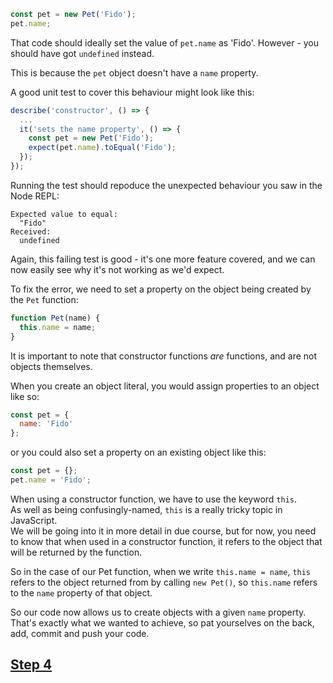 ```js
const pet = new Pet('Fido');
pet.name;
```

That code should ideally set the value of `pet.name` as 'Fido'. However - you should have got `undefined` instead.

This is because the `pet` object doesn't have a `name` property.

A good unit test to cover this behaviour might look like this:

```js
describe('constructor', () => {
  ...
  it('sets the name property', () => {
    const pet = new Pet('Fido');
    expect(pet.name).toEqual('Fido');
  });
});
```
Running the test should repoduce the unexpected behaviour you saw in the Node REPL:

```
Expected value to equal:
  "Fido"
Received:
  undefined
```

Again, this failing test is good - it's one more feature covered, and we can now easily see why it's not working as we'd expect.

To fix the error, we need to set a property on the object being created by the `Pet` function:

```js
function Pet(name) {
  this.name = name;
}
```
It is important to note that constructor functions *are* functions, and are not objects themselves. 

When you create an object literal, you would assign properties to an object like so:

```js
const pet = {
  name: 'Fido'
};
```

or you could also set a property on an existing object like this:

```js
const pet = {};
pet.name = 'Fido';
```

When using a constructor function, we have to use the keyword `this`.  
As well as being confusingly-named, `this` is a really tricky topic in JavaScript.  
We will be going into it in more detail in due course, but for now, you need to know that when used in a constructor function, it refers to the object that will be returned by the function.

So in the case of our Pet function, when we write `this.name = name`, `this` refers to the object returned from by calling `new Pet()`, so `this.name` refers to the `name` property of that object.

So our code now allows us to create objects with a given `name` property. That's exactly what we wanted to achieve, so pat yourselves on the back, add, commit and push your code.

## [Step 4](../step4.md)